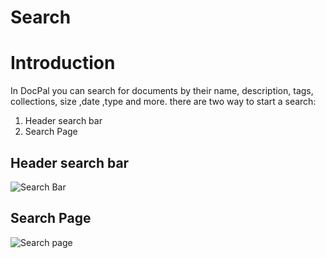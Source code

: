 # Search

# Introduction
In DocPal you can search for documents by their name, description, tags, collections, size ,date ,type and more. there are two way to start a search:
1. Header search bar
2. Search Page

## Header search bar
![Search Bar](/images/search-bar.png)

## Search Page
![Search page](/images/search-page.png)
